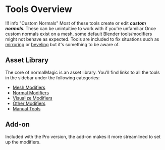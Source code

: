 # Tools Overview
!!! info "Custom Normals"
    Most of these tools create or edit ***custom normals***. These can be unintuitive to work with if you're unfamiliar
    Once custom normals exist on a mesh, some default Blender tools/modifiers might not behave as expected. 
    Tools are included to fix situations such as [mirroring](normal_tools/repair_mirrored_normals.md) or [beveling](normal_tools/repair_bevel_normals.md) but it's something to be aware of.

## Asset Library
The core of normalMagic is an asset library. You'll find links to all the tools in the sidebar under the following categories:

- [Mesh Modifiers](./mesh_tools/index.md)
- [Normal Modifiers](./normal_tools/index.md)
- [Visualize Modifiers](./visualize_tools/index.md)
- [Other Modifiers](./other_tools/index.md)
- [Manual Tools](./manual_tools/index.md)

## Add-on
Included with the Pro version, the add-on makes it more streamlined to set up the modifiers.






